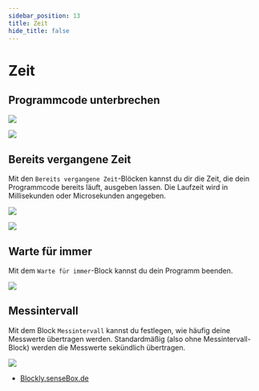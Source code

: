 ```yaml
---
sidebar_position: 13
title: Zeit
hide_title: false
---
```


# Zeit

## Programmcode unterbrechen


![](/img/blockly-bilder/zeit/blockly-zeit-1.svg)

![](/img/blockly-bilder/zeit/blockly-zeit-2.svg)


## Bereits vergangene Zeit
Mit den `Bereits vergangene Zeit`-Blöcken kannst du dir die Zeit, die dein Programmcode bereits läuft, ausgeben lassen. Die Laufzeit wird in Millisekunden oder Microsekunden angegeben.

![](/img/blockly-bilder/zeit/blockly-zeit-3.svg)

![](/img/blockly-bilder/zeit/blockly-zeit-4.svg)


## Warte für immer
Mit dem `Warte für immer`-Block kannst du dein Programm beenden.

![](/img/blockly-bilder/zeit/blockly-zeit-5.svg)


## Messintervall
Mit dem Block `Messintervall` kannst du festlegen, wie häufig deine Messwerte übertragen werden. Standardmäßig (also ohne Messintervall-Block) werden die Messwerte sekündlich übertragen.

![](/img/blockly-bilder/zeit/blockly-zeit-6.svg)


- [Blockly.senseBox.de](https://blockly.sensebox.de/)

